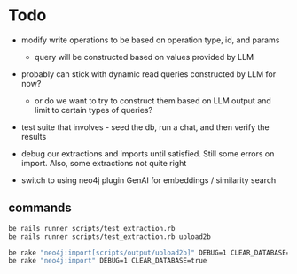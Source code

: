 # Todo

- modify write operations to be based on operation type, id, and params
  - query will be constructed based on values provided by LLM
- probably can stick with dynamic read queries constructed by LLM for now?
  - or do we want to try to construct them based on LLM output and limit to certain types of queries?
- test suite that involves - seed the db, run a chat, and then verify the results

- debug our extractions and imports until satisfied.  Still some errors on import.  Also, some extractions not quite right
- switch to using neo4j plugin GenAI for embeddings / similarity search

## commands
```bash
be rails runner scripts/test_extraction.rb
be rails runner scripts/test_extraction.rb upload2b

be rake "neo4j:import[scripts/output/upload2b]" DEBUG=1 CLEAR_DATABASE=true
be rake "neo4j:import" DEBUG=1 CLEAR_DATABASE=true
```
